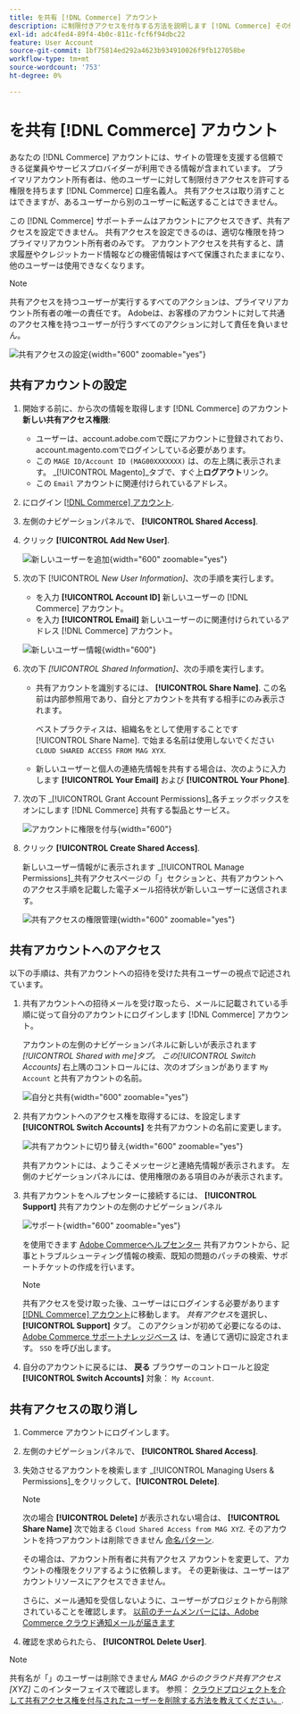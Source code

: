 ```yaml
---
title: を共有 [!DNL Commerce] アカウント
description: に制限付きアクセスを付与する方法を説明します [!DNL Commerce] その他のアカウント [!DNL Commerce] 口座名義人。
exl-id: adc4fed4-89f4-4b0c-811c-fcf6f94dbc22
feature: User Account
source-git-commit: 1bf75814ed292a4623b934910026f9fb127058be
workflow-type: tm+mt
source-wordcount: '753'
ht-degree: 0%

---
```


# を共有 [!DNL Commerce] アカウント

あなたの [!DNL Commerce] アカウントには、サイトの管理を支援する信頼できる従業員やサービスプロバイダーが利用できる情報が含まれています。 プライマリアカウント所有者は、他のユーザーに対して制限付きアクセスを許可する権限を持ちます [!DNL Commerce] 口座名義人。 共有アクセスは取り消すことはできますが、あるユーザーから別のユーザーに転送することはできません。

この [!DNL Commerce] サポートチームはアカウントにアクセスできず、共有アクセスを設定できません。 共有アクセスを設定できるのは、適切な権限を持つプライマリアカウント所有者のみです。 アカウントアクセスを共有すると、請求履歴やクレジットカード情報などの機密情報はすべて保護されたままになり、他のユーザーは使用できなくなります。

>[!NOTE]
>
>共有アクセスを持つユーザーが実行するすべてのアクションは、プライマリアカウント所有者の唯一の責任です。 Adobeは、お客様のアカウントに対して共通のアクセス権を持つユーザーが行うすべてのアクションに対して責任を負いません。

![共有アクセスの設定](./assets/shared-access.png){width="600" zoomable="yes"}

## 共有アカウントの設定

1. 開始する前に、から次の情報を取得します [!DNL Commerce] のアカウント **新しい共有アクセス権限**:

   - ユーザーは、account.adobe.comで既にアカウントに登録されており、account.magento.comでログインしている必要があります。
   - この `MAGE ID/Account ID (MAG00XXXXXXX)` は、の左上隅に表示されます。 _[!UICONTROL Magento]_タブで、すぐ上&#x200B;**ログアウト**リンク。
   - この `Email` アカウントに関連付けられているアドレス。

1. にログイン [[!DNL Commerce] アカウント](commerce-account-create.md).

1. 左側のナビゲーションパネルで、 **[!UICONTROL Shared Access]**.

1. クリック **[!UICONTROL Add New User]**.

   ![新しいユーザーを追加](./assets/shared-access-add.png){width="600" zoomable="yes"}

1. 次の下 [!UICONTROL _New User Information]_、次の手順を実行します。

   - を入力 **[!UICONTROL Account ID]** 新しいユーザーの [!DNL Commerce] アカウント。
   - を入力 **[!UICONTROL Email]** 新しいユーザーのに関連付けられているアドレス [!DNL Commerce] アカウント。

   ![新しいユーザー情報](./assets/shared-new-user.png){width="600"}

1. 次の下 _[!UICONTROL Shared Information]_、次の手順を実行します。

   - 共有アカウントを識別するには、 **[!UICONTROL Share Name]**. この名前は内部参照用であり、自分とアカウントを共有する相手にのみ表示されます。

     ベストプラクティスは、組織名をとして使用することです [!UICONTROL Share Name]. で始まる名前は使用しないでください `CLOUD SHARED ACCESS FROM MAG XYX`.
   - 新しいユーザーと個人の連絡先情報を共有する場合は、次のように入力します **[!UICONTROL Your Email]** および **[!UICONTROL Your Phone]**.

1. 次の下 _[!UICONTROL Grant Account Permissions]_各チェックボックスをオンにします [!DNL Commerce] 共有する製品とサービス。

   ![アカウントに権限を付与](./assets/shared-permissions.png){width="600"}

1. クリック **[!UICONTROL Create Shared Access]**.

   新しいユーザー情報がに表示されます _[!UICONTROL Manage Permissions]_共有アクセスページの「」セクションと、共有アカウントへのアクセス手順を記載した電子メール招待状が新しいユーザーに送信されます。

   ![共有アクセスの権限管理](./assets/shared-manage-permissions.png){width="600" zoomable="yes"}

## 共有アカウントへのアクセス

以下の手順は、共有アカウントへの招待を受けた共有ユーザーの視点で記述されています。

1. 共有アカウントへの招待メールを受け取ったら、メールに記載されている手順に従って自分のアカウントにログインします [!DNL Commerce] アカウント。

   アカウントの左側のナビゲーションパネルに新しいが表示されます _[!UICONTROL Shared with me]_タブ。 この_[!UICONTROL Switch Accounts]_ 右上隅のコントロールには、次のオプションがあります `My Account` と共有アカウントの名前。

   ![自分と共有](./assets/shared-with-me.png){width="600" zoomable="yes"}

1. 共有アカウントへのアクセス権を取得するには、を設定します **[!UICONTROL Switch Accounts]** を共有アカウントの名前に変更します。

   ![共有アカウントに切り替え](./assets/shared-switch.png){width="600" zoomable="yes"}

   共有アカウントには、ようこそメッセージと連絡先情報が表示されます。 左側のナビゲーションパネルには、使用権限のある項目のみが表示されます。

1. 共有アカウントをヘルプセンターに接続するには、 **[!UICONTROL Support]** 共有アカウントの左側のナビゲーションパネル

   ![サポート](./assets/shared-support.png){width="600" zoomable="yes"}

   を使用できます [Adobe Commerceヘルプセンター](https://experienceleague.adobe.com/en/docs/commerce-knowledge-base/kb/overview.html) 共有アカウントから、記事とトラブルシューティング情報の検索、既知の問題のパッチの検索、サポートチケットの作成を行います。

   >[!NOTE]
   >
   >共有アクセスを受け取った後、ユーザーはにログインする必要があります [[!DNL Commerce] アカウント](https://account.magento.com/customer/account/login)に移動します。 _共有アクセス_&#x200B;を選択し、 **[!UICONTROL Support]** タブ。 このアクションが初めて必要になるのは、 [Adobe Commerce サポートナレッジベース](https://experienceleague.adobe.com/en/docs/commerce-knowledge-base/kb/overview.html) は、を通じて適切に設定されます。 `SSO` を呼び出します。

1. 自分のアカウントに戻るには、 **戻る** ブラウザーのコントロールと設定 **[!UICONTROL Switch Accounts]** 対象： `My Account`.

## 共有アクセスの取り消し

1. Commerce アカウントにログインします。

1. 左側のナビゲーションパネルで、 **[!UICONTROL Shared Access]**.

1. 失効させるアカウントを検索します _[!UICONTROL Managing Users & Permissions]_をクリックして、**[!UICONTROL Delete]**.

   >[!NOTE]
   >
   > 次の場合  **[!UICONTROL Delete]** が表示されない場合は、 **[!UICONTROL Share Name]** 次で始まる `Cloud Shared Access from MAG XYZ`. そのアカウントを持つアカウントは削除できません [命名パターン](https://experienceleague.adobe.com/en/docs/commerce-knowledge-base/kb/help-center-guide/magento-help-center-user-guide#remove-cloud-shared-access-users).
   > 
   > その場合は、アカウント所有者に共有アクセス アカウントを変更して、アカウントの権限をクリアするように依頼します。 その更新後は、ユーザーはアカウントリソースにアクセスできません。
   >
   > さらに、メール通知を受信しないように、ユーザーがプロジェクトから削除されていることを確認します。 [以前のチームメンバーには、Adobe Commerce クラウド通知メールが届きます](https://experienceleague.adobe.com/en/docs/commerce-knowledge-base/kb/troubleshooting/miscellaneous/former-teammembers-receive-cloud-notification-emails.html)


1. 確認を求められたら、 **[!UICONTROL Delete User]**.

>[!NOTE]
>
>共有名が「」のユーザーは削除できません _MAG からのクラウド共有アクセス[XYZ]_ このインターフェイスで確認します。 参照： [クラウドプロジェクトを介して共有アクセス権を付与されたユーザーを削除する方法を教えてください。](https://experienceleague.adobe.com/en/docs/commerce-knowledge-base/kb/help-center-guide/magento-help-center-user-guide.html?lang=en#remove-cloud-shared-access-users).

